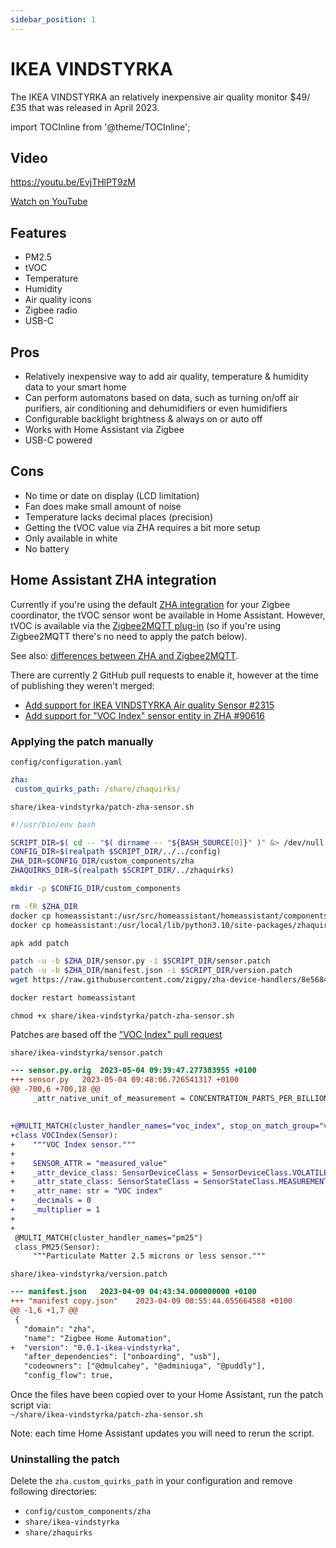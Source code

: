 ```yaml
---
sidebar_position: 1
---
```


# IKEA VINDSTYRKA

The IKEA VINDSTYRKA an relatively inexpensive air quality monitor $49/£35 that was released in April 2023.

import TOCInline from '@theme/TOCInline';

<TOCInline toc={toc} />

## Video

https://youtu.be/EvjTHlPT9zM

<a href="https://youtu.be/EvjTHlPT9zM">Watch on YouTube</a>

## Features

* PM2.5
* tVOC
* Temperature
* Humidity
* Air quality icons
* Zigbee radio
* USB-C

## Pros

* Relatively inexpensive way to add air quality, temperature & humidity data to your smart home
* Can perform automatons based on data, such as turning on/off air purifiers, air conditioning and dehumidifiers or even humidifiers
* Configurable backlight brightness & always on or auto off
* Works with Home Assistant via Zigbee
* USB-C powered

## Cons

* No time or date on display (LCD limitation)
* Fan does make small amount of noise
* Temperature lacks decimal places (precision)
* Getting the tVOC value via ZHA requires a bit more setup
* Only available in white
* No battery

## Home Assistant ZHA integration

Currently if you're using the default [ZHA integration](https://www.home-assistant.io/integrations/zha/) for your Zigbee coordinator, the tVOC sensor wont be available in Home Assistant. However, tVOC is available via the [Zigbee2MQTT plug-in](https://github.com/zigbee2mqtt/hassio-zigbee2mqtt#installation) (so if you're using Zigbee2MQTT there's no need to apply the patch below).

See also: [differences between ZHA and Zigbee2MQTT](https://youtu.be/RWzzNe5gm5s).

There are currently 2 GitHub pull requests to enable it, however at the time of publishing they weren't merged:

* [Add support for IKEA VINDSTYRKA Air quality Sensor #2315](https://github.com/zigpy/zha-device-handlers/pull/2315)
* [Add support for "VOC Index" sensor entity in ZHA #90616](https://github.com/home-assistant/core/pull/90616)

### Applying the patch manually

`config/configuration.yaml`

```yml
zha:
 custom_quirks_path: /share/zhaquirks/
```

`share/ikea-vindstyrka/patch-zha-sensor.sh`

```bash
#!/usr/bin/env bash

SCRIPT_DIR=$( cd -- "$( dirname -- "${BASH_SOURCE[0]}" )" &> /dev/null && pwd )
CONFIG_DIR=$(realpath $SCRIPT_DIR/../../config)
ZHA_DIR=$CONFIG_DIR/custom_components/zha
ZHAQUIRKS_DIR=$(realpath $SCRIPT_DIR/../zhaquirks)

mkdir -p $CONFIG_DIR/custom_components

rm -fR $ZHA_DIR
docker cp homeassistant:/usr/src/homeassistant/homeassistant/components/zha $ZHA_DIR
docker cp homeassistant:/usr/local/lib/python3.10/site-packages/zhaquirks $ZHAQUIRKS_DIR

apk add patch

patch -u -b $ZHA_DIR/sensor.py -i $SCRIPT_DIR/sensor.patch
patch -u -b $ZHA_DIR/manifest.json -i $SCRIPT_DIR/version.patch
wget https://raw.githubusercontent.com/zigpy/zha-device-handlers/8e568464caedab3bd7c7fedb2544da99987d05d0/zhaquirks/ikea/vindstyrka.py -P $ZHAQUIRKS_DIR/ikea

docker restart homeassistant
```

`chmod +x share/ikea-vindstyrka/patch-zha-sensor.sh`

Patches are based off the ["VOC Index" pull request](https://github.com/home-assistant/core/pull/90616.patch)

`share/ikea-vindstyrka/sensor.patch`

```diff
--- sensor.py.orig	2023-05-04 09:39:47.277383955 +0100
+++ sensor.py	2023-05-04 09:48:06.726541317 +0100
@@ -700,6 +700,18 @@
     _attr_native_unit_of_measurement = CONCENTRATION_PARTS_PER_BILLION
 
 
+@MULTI_MATCH(cluster_handler_names="voc_index", stop_on_match_group="voc_index")
+class VOCIndex(Sensor):
+    """VOC Index sensor."""
+
+    SENSOR_ATTR = "measured_value"
+    _attr_device_class: SensorDeviceClass = SensorDeviceClass.VOLATILE_ORGANIC_COMPOUNDS
+    _attr_state_class: SensorStateClass = SensorStateClass.MEASUREMENT
+    _attr_name: str = "VOC index"
+    _decimals = 0
+    _multiplier = 1
+
+
 @MULTI_MATCH(cluster_handler_names="pm25")
 class PM25(Sensor):
     """Particulate Matter 2.5 microns or less sensor."""
```

`share/ikea-vindstyrka/version.patch`

```diff
--- manifest.json	2023-04-09 04:43:34.000000000 +0100
+++ "manifest copy.json"	2023-04-09 08:55:44.655664588 +0100
@@ -1,6 +1,7 @@
 {
   "domain": "zha",
   "name": "Zigbee Home Automation",
+  "version": "0.0.1-ikea-vindstyrka",
   "after_dependencies": ["onboarding", "usb"],
   "codeowners": ["@dmulcahey", "@adminiuga", "@puddly"],
   "config_flow": true,
```

Once the files have been copied over to your Home Assistant, run the patch script via:   
`~/share/ikea-vindstyrka/patch-zha-sensor.sh`

Note: each time Home Assistant updates you will need to rerun the script.

### Uninstalling the patch

Delete the `zha.custom_quirks_path` in your configuration and remove following directories:

* `config/custom_components/zha`
* `share/ikea-vindstyrka`
* `share/zhaquirks`
